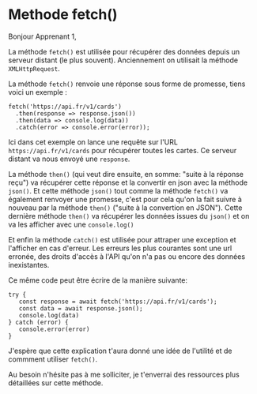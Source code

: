 # Methode fetch()

Bonjour Apprenant 1,

La méthode `fetch()` est utilisée pour récupérer des données depuis un serveur distant (le plus souvent). Anciennement on utilisait la méthode `XMLHttpRequest`.

La méthode `fetch()` renvoie une réponse sous forme de promesse, tiens voici un exemple :

```
fetch('https://api.fr/v1/cards')
  .then(response => response.json())
  .then(data => console.log(data))
  .catch(error => console.error(error));
```

Ici dans cet exemple on lance une requête sur l'URL `https://api.fr/v1/cards` pour récupérer toutes les cartes. Ce serveur distant va nous envoyé une `response`.

La méthode `then()` (qui veut dire ensuite, en somme: "suite à la réponse reçu") va récupérer cette réponse et la convertir en json avec la méthode `json()`.
Et cette méthode `json()` tout comme la méthode `fetch()` va également renvoyer une promesse, c'est pour cela qu'on la fait suivre à nouveau par la méthode `then()` ("suite à la convertion en JSON").
Cette dernière méthode `then()` va récupérer les données issues du `json()` et on va les afficher avec une `console.log()`

Et enfin la méthode `catch()` est utilisée pour attraper une exception et l'afficher en cas d'erreur. Les erreurs les plus courantes sont une url erronée, des droits d'accès à l'API qu'on n'a pas ou encore des données inexistantes.

Ce même code peut être écrire de la manière suivante:

```
try {
   const response = await fetch('https://api.fr/v1/cards');
   const data = await response.json();
   console.log(data)
} catch (error) {
   console.error(error)
}
```

J'espère que cette explication t'aura donné une idée de l'utilité et de commment utiliser `fetch()`.

Au besoin n'hésite pas à me solliciter, je t'enverrai des ressources plus détaillées sur cette méthode.
